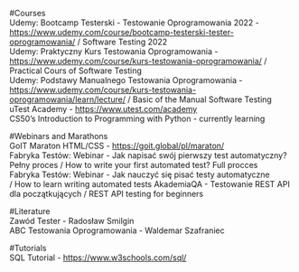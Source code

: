 #Courses <br>
Udemy: Bootcamp Testerski - Testowanie Oprogramowania 2022 - https://www.udemy.com/course/bootcamp-testerski-tester-oprogramowania/ / Software Testing 2022 <br>
Udemy: Praktyczny Kurs Testowania Oprogramowania - https://www.udemy.com/course/kurs-testowania-oprogramowania/ / Practical Cours of Software Testing <br>
Udemy: Podstawy Manualnego Testowania Oprogramowania - https://www.udemy.com/course/kurs-testowania-oprogramowania/learn/lecture/ / Basic of the Manual Software Testing <br>
uTest Academy - https://www.utest.com/academy <br>
CS50’s Introduction to Programming with Python - currently learning

#Webinars and Marathons <br>
GoIT Maraton HTML/CSS - https://goit.global/pl/maraton/ <br>
Fabryka Testów: Webinar - Jak napisać swój pierwszy test automatyczny? Pełny proces / How to write your first automated test? Full procces <br>
Fabryka Testów: Webinar - Jak nauczyć się pisać testy automatyczne <br> / How to learn writing automated tests
AkademiaQA - Testowanie REST API dla początkujących / REST API testing for beginners

#Literature <br>
Zawód Tester - Radosław Smilgin <br>
ABC Testowania Oprogramowania - Waldemar Szafraniec

#Tutorials <br>
SQL Tutorial - https://www.w3schools.com/sql/

